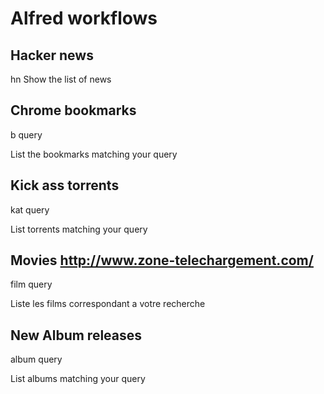 Alfred workflows
================



Hacker news
-----------
hn
Show the list of news 




Chrome bookmarks
----------------

b query

List the bookmarks matching your query




Kick ass torrents
-----------------

kat query

List torrents matching your query



Movies http://www.zone-telechargement.com/
------

film query

Liste les films correspondant a votre recherche



New Album releases
------------------

album query

List albums matching your query

